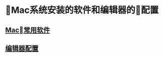 # Mac系统安装的软件和编辑器的配置

## [Mac常用软件](https://github.com/Tracis/preferences)

## [编辑器配置](https://github.com/Tracis/preferences)
